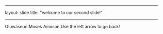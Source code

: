 _ _ _
layout: slide
title: "welcome to our second slide!"
_ _ _ 
Oluwaseun Moses Amusan
Use the left arrow to go back!

